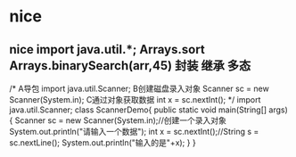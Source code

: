 # nice
nice
import java.util.*;
Arrays.sort
Arrays.binarySearch(arr,45)
封装 继承 多态
---------------------------------
/*	A导包
	import java.util.Scanner;
	B创建磁盘录入对象
	Scanner sc = new Scanner(System.in);
	C通过对象获取数据
	int x = sc.nextInt();
*/
import java.util.Scanner;
class ScannerDemo{
	public static void main(String[] args){
		Scanner sc = new Scanner(System.in);//创建一个录入对象
		System.out.println("请输入一个数据");
		int x = sc.nextInt();//String s = sc.nextLine();
		System.out.println("输入的是"+x);
}
}
